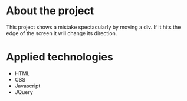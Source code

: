 # About the project
This project shows a mistake spectacularly by moving a div. If it hits the edge of the screen it will change its direction.

# Applied technologies
- HTML
- CSS
- Javascript
- JQuery
